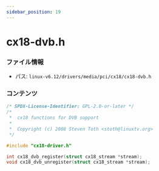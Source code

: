 ```yaml
---
sidebar_position: 19
---
```

# cx18-dvb.h

### ファイル情報

- パス: `linux-v6.12/drivers/media/pci/cx18/cx18-dvb.h`

### コンテンツ

```h
/* SPDX-License-Identifier: GPL-2.0-or-later */
/*
 *  cx18 functions for DVB support
 *
 *  Copyright (c) 2008 Steven Toth <stoth@linuxtv.org>
 */

#include "cx18-driver.h"

int cx18_dvb_register(struct cx18_stream *stream);
void cx18_dvb_unregister(struct cx18_stream *stream);

```
